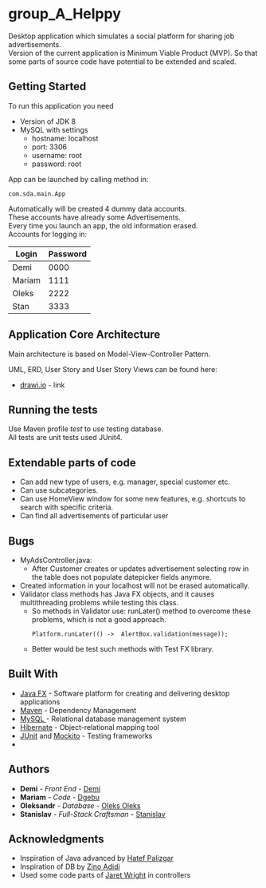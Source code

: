 # group_A_Helppy

Desktop application which simulates a social platform for sharing job advertisements.<br>
Version of the current application is Minimum Viable Product (MVP).
So that some parts of source code have potential to be extended and scaled.  

## Getting Started

To run this application you need
 * Version of JDK 8
 * MySQL with settings 
    * hostname: localhost
    * port: 3306
    * username: root
    * password: root
 
App can be launched by calling method in:
```
com.sda.main.App
```
Automatically will be created 4 dummy data accounts.<br> 
These accounts have already some Advertisements.<br> 
Every time you launch an app, the old information erased.<br> 
Accounts for logging in:

| Login         | Password      |
| ------------- | ------------- |
| Demi          | 0000          |
| Mariam        | 1111          |
| Oleks         | 2222          |
| Stan          | 3333          |

## Application Core Architecture

Main architecture is based on Model-View-Controller Pattern.

UML, ERD, User Story and User Story Views can be found here:
* [drawi.io](https://www.draw.io/#HStanislavRa%2Fgroup_A_Helppy%2Fmaster%2FHelppyDiagrams.drawio) - link

## Running the tests

Use Maven profile *test* to use testing database.<br> 
All tests are unit tests used JUnit4.<br> 

## Extendable parts of code

* Can add new type of users, e.g. manager, special customer etc.
* Can use subcategories.
* Can use HomeView window for some new features, e.g. shortcuts to search with specific criteria.
* Can find all advertisements of particular user

## Bugs

*  MyAdsController.java: 
    * After Customer creates or updates advertisement
     selecting row in the table does not populate datepicker fields anymore.
* Created information in your localhost will not be erased automatically.
* Validator class methods has Java FX objects, and it causes multithreading problems while testing this class.
    * So methods in Validator use: runLater() method to overcome these problems, which is not a good approach.
        ```
      Platform.runLater(() ->  AlertBox.validation(message));
      ```
    * Better would be test such methods with Test FX library. 


## Built With

* [Java FX](https://openjfx.io/) - Software platform for creating and delivering desktop applications
* [Maven](https://maven.apache.org/) - Dependency Management
* [MySQL ](https://www.mysql.com/) -  Relational database management system 
* [Hibernate](https://hibernate.org/) - Object-relational mapping tool
* [JUnit](https://junit.org/) and [Mockito](https://site.mockito.org/) - Testing frameworks
* 


## Authors

* **Demi** - *Front End* - [Demi](https://github.com/demiavalian)
* **Mariam** - *Code* - [Dgebu](https://github.com/Dgebu)
* **Oleksandr** - *Database* - [Oleks Oleks](https://github.com/Shpakovsky94)
* **Stanislav** - *Full-Stack Craftsman* - [Stanislav](https://github.com/StanislavRa)

## Acknowledgments

* Inspiration of Java advanced by [Hatef Palizgar](https://www.linkedin.com/in/hatefpalizgar/)
* Inspiration of DB by [Zino Adidi](https://github.com/zinoadidi)
* Used some code parts of [Jaret Wright](https://github.com/JaretWright/GUIDemo) in controllers 


